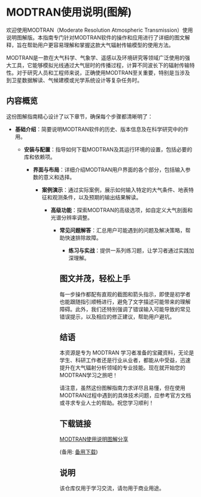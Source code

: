 # MODTRAN使用说明(图解)

欢迎使用MODTRAN（Moderate Resolution Atmospheric Transmission）使用说明图解版。本指南专门针对MODTRAN软件的操作和应用进行了详细的图文解释，旨在帮助用户更容易理解和掌握这款大气辐射传输模型的使用方法。

MODTRAN是一款在大气科学、气象学、遥感以及环境研究等领域广泛使用的强大工具，它能够模拟光线通过大气层时的传播过程，计算不同波长下的辐射传输特性。对于研究人员和工程师来说，正确使用MODTRAN至关重要，特别是当涉及到卫星数据解读、气候建模或光学系统设计等复杂任务时。

## 内容概览

这份图解指南精心设计了以下章节，确保每个步骤都清晰明了：

- **基础介绍**：简要说明MODTRAN软件的历史、版本信息及在科学研究中的作用。

  - **安装与配置**：指导如何下载MODTRAN及其运行环境的设置，包括必要的库和依赖项。

    - **界面与布局**：详细介绍MODTRAN用户界面的各个部分，包括输入参数的意义和选择。

      - **案例演示**：通过实际案例，展示如何输入特定的大气条件、地表特征和观测条件，以及预期的输出结果解读。

        - **高级功能**：探索MODTRAN的高级选项，如自定义大气剖面和光谱分辨率调整。

          - **常见问题解答**：汇总用户可能遇到的问题及解决策略，帮助快速排除故障。

            - **练习与实战**：提供一系列练习题，让学习者通过实践加深理解。

            ## 图文并茂，轻松上手

            每一步操作都配有直观的截图和箭头指示，即使是初学者也能跟随指引顺畅进行，避免了文字描述可能带来的理解障碍。此外，我们还特别强调了错误输入可能导致的常见错误提示，以及相应的修正建议，帮助用户避坑。

            ## 结语

            本资源是专为 MODTRAN 学习者准备的宝藏资料，无论是学生、科研工作者还是行业从业者，都能从中受益，迅速提升在大气辐射分析领域的专业技能。现在就开始您的MODTRAN学习之旅吧！

            请注意，虽然这份图解指南力求详尽且易懂，但在使用MODTRAN过程中遇到的具体技术问题，应参考官方文档或寻求专业人士的帮助。祝您学习顺利！

            ## 下载链接
            [MODTRAN使用说明图解分享](https://pan.quark.cn/s/9f0dc07bcf7e) 

            (备用: [备用下载](https://pan.baidu.com/s/1O6fz2mBSNGRa-mFUHJhQgg?pwd=zydd))

            ## 说明

            该仓库仅用于学习交流，请勿用于商业用途。
